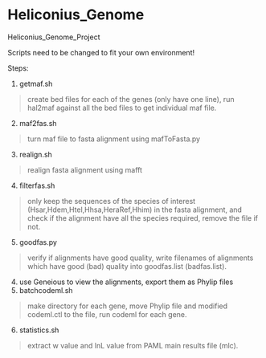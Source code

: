 # Heliconius_Genome
Heliconius_Genome_Project

Scripts need to be changed to fit your own environment!

Steps:
1. getmaf.sh 
>create bed files for each of the genes (only have one line), run hal2maf against all the bed files to get individual maf file.
2. maf2fas.sh
>turn maf file to fasta alignment using mafToFasta.py
3. realign.sh
>realign fasta alignment using mafft
4. filterfas.sh
>only keep the sequences of the species of interest (Hsar,Hdem,Htel,Hhsa,HeraRef,Hhim) in the fasta alignment, and check if the alignment have all the species required, remove the file if not.
5. goodfas.py
>verify if alignments have good quality, write filenames of alignments which have good (bad) quality into goodfas.list (badfas.list).

4. use Geneious to view the alignments, export them as Phylip files
5. batchcodeml.sh
>make directory for each gene, move Phylip file and modified codeml.ctl to the file, run codeml for each gene.
6. statistics.sh
>extract w value and lnL value from PAML main results file (mlc).
